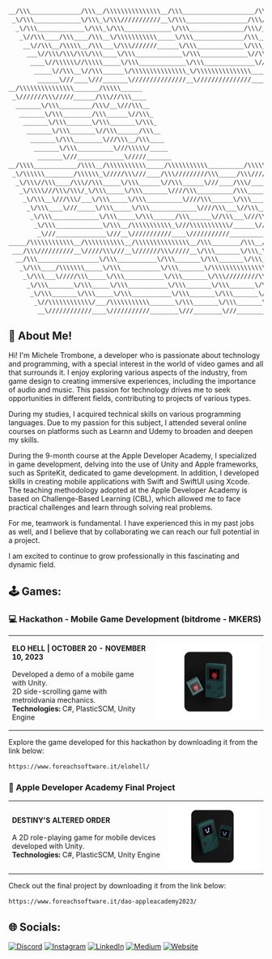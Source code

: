 <!-- <br />
<p align="center"><a href="https://micheletrombone.netsons.org"><img width="60%" alt="Hello, I'm Michele Trombone. I do open source!" src="./Assets/headertop.png" /></a></p>
<br /> -->

```bash
__/\\\______________/\\\__/\\\\\\\\\\\\\\\__/\\\____________________/\\\\\\\\\_______/\\\\\_______/\\\\____________/\\\\__/\\\\\\\\\\\\\\\_                                  
 _\/\\\_____________\/\\\_\/\\\///////////__\/\\\_________________/\\\////////______/\\\///\\\____\/\\\\\\________/\\\\\\_\/\\\///////////__                                 
  _\/\\\_____________\/\\\_\/\\\_____________\/\\\_______________/\\\/_____________/\\\/__\///\\\__\/\\\//\\\____/\\\//\\\_\/\\\_____________                                
   _\//\\\____/\\\____/\\\__\/\\\\\\\\\\\_____\/\\\______________/\\\______________/\\\______\//\\\_\/\\\\///\\\/\\\/_\/\\\_\/\\\\\\\\\\\_____                               
    __\//\\\__/\\\\\__/\\\___\/\\\///////______\/\\\_____________\/\\\_____________\/\\\_______\/\\\_\/\\\__\///\\\/___\/\\\_\/\\\///////______                              
     ___\//\\\/\\\/\\\/\\\____\/\\\_____________\/\\\_____________\//\\\____________\//\\\______/\\\__\/\\\____\///_____\/\\\_\/\\\_____________                             
      ____\//\\\\\\//\\\\\_____\/\\\_____________\/\\\______________\///\\\___________\///\\\__/\\\____\/\\\_____________\/\\\_\/\\\_____________                            
       _____\//\\\__\//\\\______\/\\\\\\\\\\\\\\\_\/\\\\\\\\\\\\\\\____\////\\\\\\\\\____\///\\\\\/_____\/\\\_____________\/\\\_\/\\\\\\\\\\\\\\\_                           
        ______\///____\///_______\///////////////__\///////////////________\/////////_______\/////_______\///______________\///__\///////////////__                          
__/\\\\\\\\\\\\\\\_______/\\\\\______                                                                                                                                        
 _\///////\\\/////______/\\\///\\\____                                                                                                                                       
  _______\/\\\_________/\\\/__\///\\\__                                                                                                                                      
   _______\/\\\________/\\\______\//\\\_                                                                                                                                     
    _______\/\\\_______\/\\\_______\/\\\_                                                                                                                                    
     _______\/\\\_______\//\\\______/\\\__                                                                                                                                   
      _______\/\\\________\///\\\__/\\\____                                                                                                                                  
       _______\/\\\__________\///\\\\\/_____                                                                                                                                 
        _______\///_____________\/////_______                                                                                                                                
__/\\\\____________/\\\\__/\\\\\\\\\\\_____/\\\\\\\\\\\__________/\\\\\\\\\__/\\\________/\\\__/\\\\\\\\\\\_______/\\\\\___________/\\\\\\\\\______/\\\\\\\\\\\\\\\_         
 _\/\\\\\\________/\\\\\\_\/////\\\///____/\\\/////////\\\_____/\\\////////__\/\\\_______\/\\\_\/////\\\///______/\\\///\\\_______/\\\///////\\\___\/\\\///////////__        
  _\/\\\//\\\____/\\\//\\\_____\/\\\______\//\\\______\///____/\\\/___________\/\\\_______\/\\\_____\/\\\_______/\\\/__\///\\\____/\\\______\//\\\__\/\\\_____________       
   _\/\\\\///\\\/\\\/_\/\\\_____\/\\\_______\////\\\__________/\\\_____________\/\\\\\\\\\\\\\\\_____\/\\\______/\\\______\//\\\__\//\\\_____/\\\\\__\/\\\\\\\\\\\\_____     
    _\/\\\__\///\\\/___\/\\\_____\/\\\__________\////\\\______\/\\\_____________\/\\\/////////\\\_____\/\\\_____\/\\\_______\/\\\___\///\\\\\\\\/\\\__\////////////\\\___    
     _\/\\\____\///_____\/\\\_____\/\\\_____________\////\\\___\//\\\____________\/\\\_______\/\\\_____\/\\\_____\//\\\______/\\\______\////////\/\\\_____________\//\\\__   
      _\/\\\_____________\/\\\_____\/\\\______/\\\______\//\\\___\///\\\__________\/\\\_______\/\\\_____\/\\\______\///\\\__/\\\______/\\________/\\\___/\\\________\/\\\__  
       _\/\\\_____________\/\\\__/\\\\\\\\\\\_\///\\\\\\\\\\\/______\////\\\\\\\\\_\/\\\_______\/\\\__/\\\\\\\\\\\____\///\\\\\/______\//\\\\\\\\\\\/___\//\\\\\\\\\\\\\/___ 
        _\///______________\///__\///////////____\///////////___________\/////////__\///________\///__\///////////_______\/////_________\///////////______\/////////////_____
_____/\\\\\\\\\\\\__/\\\\\\\\\\\__/\\\\\\\\\\\\\\\__/\\\________/\\\__/\\\________/\\\__/\\\\\\\\\\\\\___                                                                    
 ___/\\\//////////__\/////\\\///__\///////\\\/////__\/\\\_______\/\\\_\/\\\_______\/\\\_\/\\\/////////\\\_                                                                   
  __/\\\_________________\/\\\___________\/\\\_______\/\\\_______\/\\\_\/\\\_______\/\\\_\/\\\_______\/\\\_                                                                  
   _\/\\\____/\\\\\\\_____\/\\\___________\/\\\_______\/\\\\\\\\\\\\\\\_\/\\\_______\/\\\_\/\\\\\\\\\\\\\\__                                                                 
    _\/\\\___\/////\\\_____\/\\\___________\/\\\_______\/\\\/////////\\\_\/\\\_______\/\\\_\/\\\/////////\\\_                                                                
     _\/\\\_______\/\\\_____\/\\\___________\/\\\_______\/\\\_______\/\\\_\/\\\_______\/\\\_\/\\\_______\/\\\_                                                               
      _\/\\\_______\/\\\_____\/\\\___________\/\\\_______\/\\\_______\/\\\_\//\\\______/\\\__\/\\\_______\/\\\_                                                              
       _\//\\\\\\\\\\\\/___/\\\\\\\\\\\_______\/\\\_______\/\\\_______\/\\\__\///\\\\\\\\\/___\/\\\\\\\\\\\\\/__                                                             
        __\////////////____\///////////________\///________\///________\///_____\/////////_____\/////////////____                                                        
 ```


## 💁 About Me!

Hi! I'm Michele Trombone, a developer who is passionate about technology and programming, with a special interest in the world of video games and all that surrounds it. I enjoy exploring various aspects of the industry, from game design to creating immersive experiences, including the importance of audio and music. This passion for technology drives me to seek opportunities in different fields, contributing to projects of various types.

During my studies, I acquired technical skills on various programming languages. Due to my passion for this subject, I attended several online courses on platforms such as Learnn and Udemy to broaden and deepen my skills.

During the 9-month course at the Apple Developer Academy, I specialized in game development, delving into the use of Unity and Apple frameworks, such as SpriteKit, dedicated to game development. In addition, I developed skills in creating mobile applications with Swift and SwiftUI using Xcode. The teaching methodology adopted at the Apple Developer Academy is based on Challenge-Based Learning (CBL), which allowed me to face practical challenges and learn through solving real problems.

For me, teamwork is fundamental. I have experienced this in my past jobs as well, and I believe that by collaborating we can reach our full potential in a project.

I am excited to continue to grow professionally in this fascinating and dynamic field.

## 🕹️ Games: 

### 💻  Hackathon - Mobile Game Development (bitdrome - MKERS)

<table>
<tr>
<td>

<b>ELO HELL | OCTOBER 20 - NOVEMBER 10, 2023</b><br> 
<br> 
Developed a demo of a mobile game with Unity.<br>
2D side-scrolling game with metroidvania mechanics.<br>
<b>Technologies:</b> C#, PlasticSCM, Unity Engine  

</td>
<td align="center">
<a href="https://www.foreachsoftware.it/elohell/">
<img width="300px" alt="Elo Hell!" src="./Assets/dao.png" />
</a>
</td>
</tr>
</table>

Explore the game developed for this hackathon by downloading it from the link below:

```bash
https://www.foreachsoftware.it/elohell/
```


###  Apple Developer Academy Final Project

<table>
<tr>
<td>

<b>DESTINY'S ALTERED ORDER </b><br>
<br> 
A 2D role-playing game for mobile devices developed with Unity.  
<b>Technologies:</b> C#, PlasticSCM, Unity Engine

</td>
<td align="center">
<a href="https://www.foreachsoftware.it/dao-appleacademy2023/">
<img width="300px" alt="Elo Hell!" src="./Assets/elohell.png" />
</a>
</td>
</tr>
</table>

Check out the final project by downloading it from the link below:

```bash
https://www.foreachsoftware.it/dao-appleacademy2023/
```

## 🌐 Socials:
[![Discord](https://img.shields.io/badge/Discord-%237289DA.svg?logo=discord&logoColor=white)](https://discord.gg/michele_trombone#9380) [![Instagram](https://img.shields.io/badge/Instagram-%23E4405F.svg?logo=Instagram&logoColor=white)](https://www.instagram.com/michele_trombone/) [![LinkedIn](https://img.shields.io/badge/LinkedIn-%230077B5.svg?logo=linkedin&logoColor=white)](https://www.linkedin.com/in/michele-trombone-470458233) [![Medium](https://img.shields.io/badge/Medium-12100E?logo=medium&logoColor=white)](https://medium.com/@micheletrombone) [![Website](https://img.shields.io/badge/Website-%23000000.svg?logo=internet-explorer&logoColor=white)](https://www.micheletrombone.netsons.org)
